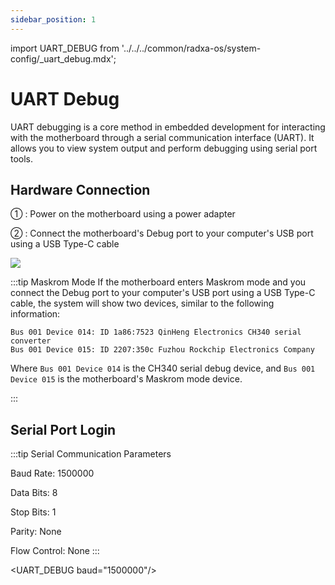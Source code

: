 ```yaml
---
sidebar_position: 1
---
```


import UART_DEBUG from '../../../common/radxa-os/system-config/\_uart_debug.mdx';

# UART Debug

UART debugging is a core method in embedded development for interacting with the motherboard through a serial communication interface (UART). It allows you to view system output and perform debugging using serial port tools.

## Hardware Connection

① : Power on the motherboard using a power adapter

② : Connect the motherboard's Debug port to your computer's USB port using a USB Type-C cable

<div style={{textAlign: 'center'}}>
  <img src="/en/img/e/e20c/uart-debug.webp" style={{width: '100%', maxWidth: '1200px'}} />
</div>

:::tip Maskrom Mode
If the motherboard enters Maskrom mode and you connect the Debug port to your computer's USB port using a USB Type-C cable, the system will show two devices, similar to the following information:

```
Bus 001 Device 014: ID 1a86:7523 QinHeng Electronics CH340 serial converter
Bus 001 Device 015: ID 2207:350c Fuzhou Rockchip Electronics Company
```

Where `Bus 001 Device 014` is the CH340 serial debug device, and `Bus 001 Device 015` is the motherboard's Maskrom mode device.

:::

## Serial Port Login

:::tip Serial Communication Parameters

Baud Rate: 1500000

Data Bits: 8

Stop Bits: 1

Parity: None

Flow Control: None
:::

<UART_DEBUG baud="1500000"/>
